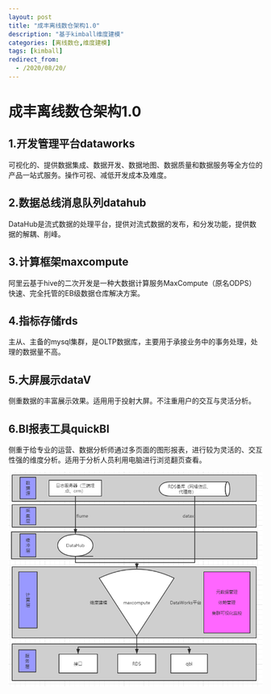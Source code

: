 ```yaml
---
layout: post
title: "成丰离线数仓架构1.0"
description: "基于kimball维度建模"
categories: [离线数仓,维度建模]
tags: [kimball]
redirect_from:
  - /2020/08/20/
---
```


# 成丰离线数仓架构1.0

## 1.开发管理平台dataworks

可视化的、提供数据集成、数据开发、数据地图、数据质量和数据服务等全方位的产品一站式服务。操作可视、减低开发成本及难度。

## 2.数据总线消息队列datahub

DataHub是流式数据的处理平台，提供对流式数据的发布，和分发功能，提供数据的解耦、削峰。

## 3.计算框架maxcompute

阿里云基于hive的二次开发是一种大数据计算服务MaxCompute（原名ODPS）快速、完全托管的EB级数据仓库解决方案。

## 4.指标存储rds

主从、主备的mysql集群，是OLTP数据库，主要用于承接业务中的事务处理，处理的数据量不高。

## 5.大屏展示dataV

侧重数据的丰富展示效果。适用用于投射大屏。不注重用户的交互与灵活分析。

## 6.BI报表工具quickBI

侧重于给专业的运营、数据分析师通过多页面的图形报表，进行较为灵活的、交互性强的维度分析。适用于分析人员利用电脑进行浏览翻页查看。

![成丰离线数仓架构图](/photo/jg1.jpg)